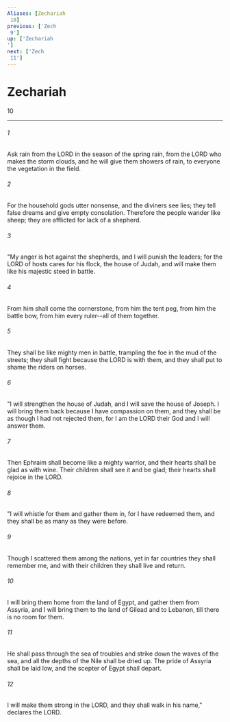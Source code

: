```yaml
---
Aliases: [Zechariah 10]
previous: ['Zech 9']
up: ['Zechariah']
next: ['Zech 11']
---
```

# Zechariah 10

***
 

###### 1 
Ask rain from the LORD  in the season of the spring rain,  from the LORD who makes the storm clouds,  and he will give them showers of rain,  to everyone the vegetation in the field.   

###### 2 
For the household gods utter nonsense,  and the diviners see lies;  they tell false dreams  and give empty consolation.  Therefore the people wander like sheep;  they are afflicted for lack of a shepherd.  

###### 3 
"My anger is hot against the shepherds,  and I will punish the leaders;  for the LORD of hosts cares for his flock, the house of Judah,  and will make them like his majestic steed in battle.   

###### 4 
From him shall come the cornerstone,  from him the tent peg,  from him the battle bow,  from him every ruler--all of them together.   

###### 5 
They shall be like mighty men in battle,  trampling the foe in the mud of the streets;  they shall fight because the LORD is with them,  and they shall put to shame the riders on horses.  

###### 6 
"I will strengthen the house of Judah,  and I will save the house of Joseph.  I will bring them back because I have compassion on them,  and they shall be as though I had not rejected them,  for I am the LORD their God and I will answer them.   

###### 7 
Then Ephraim shall become like a mighty warrior,  and their hearts shall be glad as with wine.  Their children shall see it and be glad;  their hearts shall rejoice in the LORD.  

###### 8 
"I will whistle for them and gather them in,  for I have redeemed them,  and they shall be as many as they were before.   

###### 9 
Though I scattered them among the nations,  yet in far countries they shall remember me,  and with their children they shall live and return.   

###### 10 
I will bring them home from the land of Egypt,  and gather them from Assyria,  and I will bring them to the land of Gilead and to Lebanon,  till there is no room for them.   

###### 11 
He shall pass through the sea of troubles  and strike down the waves of the sea,  and all the depths of the Nile shall be dried up.  The pride of Assyria shall be laid low,  and the scepter of Egypt shall depart.   

###### 12 
I will make them strong in the LORD,  and they shall walk in his name,"  declares the LORD.
